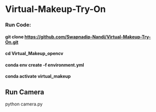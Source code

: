 # Virtual-Makeup-Try-On
### Run Code:
 #### git clone https://github.com/Swapnadip-Nandi/Virtual-Makeup-Try-On.git
 
#### cd Virtual_Makeup_opencv

#### conda env create -f environment.yml

#### conda activate virtual_makeup

## Run Camera
python camera.py

